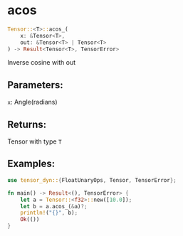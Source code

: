 # acos
```rust
Tensor::<T>::acos_(
    x: &Tensor<T>, 
    out: &Tensor<T> | Tensor<T>
) -> Result<Tensor<T>, TensorError>
```
Inverse cosine with out
## Parameters:
`x`: Angle(radians)
## Returns:
Tensor with type `T`
## Examples:
```rust
use tensor_dyn::{FloatUnaryOps, Tensor, TensorError};

fn main() -> Result<(), TensorError> {
    let a = Tensor::<f32>::new([10.0]);
    let b = a.acos_(&a)?;
    println!("{}", b);
    Ok(())
}
```
